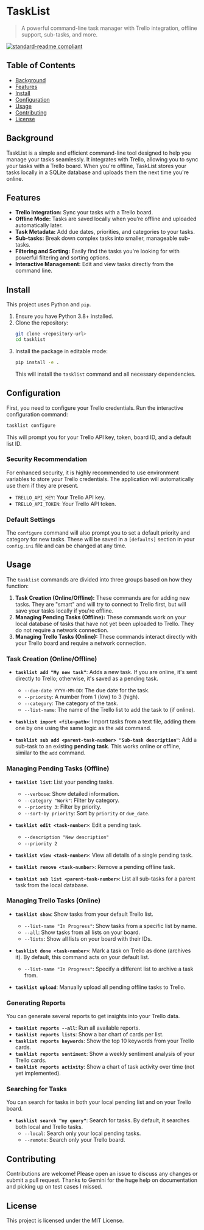 # TaskList

> A powerful command-line task manager with Trello integration, offline support, sub-tasks, and more.

[![standard-readme compliant](https://img.shields.io/badge/readme%20style-standard-brightgreen.svg?style=flat-square)](https://github.com/RichardLitt/standard-readme)

## Table of Contents

- [Background](#background)
- [Features](#features)
- [Install](#install)
- [Configuration](#configuration)
- [Usage](#usage)
- [Contributing](#contributing)
- [License](#license)

## Background

TaskList is a simple and efficient command-line tool designed to help you manage your tasks seamlessly. It integrates with Trello, allowing you to sync your tasks with a Trello board. When you're offline, TaskList stores your tasks locally in a SQLite database and uploads them the next time you're online.

## Features

-   **Trello Integration:** Sync your tasks with a Trello board.
-   **Offline Mode:** Tasks are saved locally when you're offline and uploaded automatically later.
-   **Task Metadata:** Add due dates, priorities, and categories to your tasks.
-   **Sub-tasks:** Break down complex tasks into smaller, manageable sub-tasks.
-   **Filtering and Sorting:** Easily find the tasks you're looking for with powerful filtering and sorting options.
-   **Interactive Management:** Edit and view tasks directly from the command line.

## Install

This project uses Python and `pip`.

1.  Ensure you have Python 3.8+ installed.
2.  Clone the repository:
    ```bash
    git clone <repository-url>
    cd tasklist
    ```
3.  Install the package in editable mode:
    ```bash
    pip install -e .
    ```
    This will install the `tasklist` command and all necessary dependencies.

## Configuration

First, you need to configure your Trello credentials. Run the interactive configuration command:

```bash
tasklist configure
```

This will prompt you for your Trello API key, token, board ID, and a default list ID.

### Security Recommendation

For enhanced security, it is highly recommended to use environment variables to store your Trello credentials. The application will automatically use them if they are present.

-   `TRELLO_API_KEY`: Your Trello API key.
-   `TRELLO_API_TOKEN`: Your Trello API token.

### Default Settings

The `configure` command will also prompt you to set a default priority and category for new tasks. These will be saved in a `[defaults]` section in your `config.ini` file and can be changed at any time.

## Usage

The `tasklist` commands are divided into three groups based on how they function:

1.  **Task Creation (Online/Offline):** These commands are for adding new tasks. They are "smart" and will try to connect to Trello first, but will save your tasks locally if you're offline.
2.  **Managing Pending Tasks (Offline):** These commands work on your local database of tasks that have not yet been uploaded to Trello. They do not require a network connection.
3.  **Managing Trello Tasks (Online):** These commands interact directly with your Trello board and require a network connection.

### Task Creation (Online/Offline)

-   **`tasklist add "My new task"`**: Adds a new task. If you are online, it's sent directly to Trello; otherwise, it's saved as a pending task.
    -   `--due-date YYYY-MM-DD`: The due date for the task.
    -   `--priority`: A number from 1 (low) to 3 (high).
    -   `--category`: The category of the task.
    -   `--list-name`: The name of the Trello list to add the task to (if online).

-   **`tasklist import <file-path>`**: Import tasks from a text file, adding them one by one using the same logic as the `add` command.

-   **`tasklist sub add <parent-task-number> "Sub-task description"`**: Add a sub-task to an existing **pending task**. This works online or offline, similar to the `add` command.

### Managing Pending Tasks (Offline)

-   **`tasklist list`**: List your pending tasks.
    -   `--verbose`: Show detailed information.
    -   `--category "Work"`: Filter by category.
    -   `--priority 3`: Filter by priority.
    -   `--sort-by priority`: Sort by `priority` or `due_date`.

-   **`tasklist edit <task-number>`**: Edit a pending task.
    -   `--description "New description"`
    -   `--priority 2`

-   **`tasklist view <task-number>`**: View all details of a single pending task.

-   **`tasklist remove <task-number>`**: Remove a pending offline task.

-   **`tasklist sub list <parent-task-number>`**: List all sub-tasks for a parent task from the local database.


### Managing Trello Tasks (Online)

-   **`tasklist show`**: Show tasks from your default Trello list.
    -   `--list-name "In Progress"`: Show tasks from a specific list by name.
    -   `--all`: Show tasks from all lists on your board.
    -   `--lists`: Show all lists on your board with their IDs.

-   **`tasklist done <task-number>`**: Mark a task on Trello as done (archives it). By default, this command acts on your default list.
    -   `--list-name "In Progress"`: Specify a different list to archive a task from.

-   **`tasklist upload`**: Manually upload all pending offline tasks to Trello.

### Generating Reports

You can generate several reports to get insights into your Trello data.

-   **`tasklist reports --all`**: Run all available reports.
-   **`tasklist reports lists`**: Show a bar chart of cards per list.
-   **`tasklist reports keywords`**: Show the top 10 keywords from your Trello cards.
-   **`tasklist reports sentiment`**: Show a weekly sentiment analysis of your Trello cards.
-   **`tasklist reports activity`**: Show a chart of task activity over time (not yet implemented).

### Searching for Tasks

You can search for tasks in both your local pending list and on your Trello board.

-   **`tasklist search "my query"`**: Search for tasks. By default, it searches both local and Trello tasks.
    -   `--local`: Search only your local pending tasks.
    -   `--remote`: Search only your Trello board.


## Contributing

Contributions are welcome! Please open an issue to discuss any changes or submit a pull request.
Thanks to Gemini for the huge help on documentation and picking up on test cases I missed. 

## License

This project is licensed under the MIT License.
